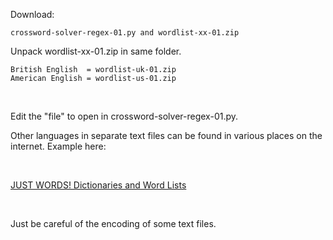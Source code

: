 Download:

	crossword-solver-regex-01.py and wordlist-xx-01.zip

Unpack wordlist-xx-01.zip in same folder.

	British English  = wordlist-uk-01.zip
	American English = wordlist-us-01.zip

<br>

Edit the "file" to open in crossword-solver-regex-01.py.
<br>

Other languages in separate text files can be found in various places on the internet. Example here:

<br>

[JUST WORDS! Dictionaries and Word Lists](http://www.gwicks.net/dictionaries.htm)

<br>

Just be careful of the encoding of some text files.

<br>




